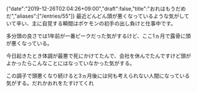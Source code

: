 {"date":"2019-12-26T02:04:26+09:00","draft":false,"title":"おれはもうだめだ","aliases":["/entries/55"]}
最近どんどん頭が悪くなっているような気がしていて辛い、主に自覚する瞬間はポケモンの初手の出し負けと仕事中です。

多分頭の良さでは1年前が一番ピークだった気がするけど、ここ1ヵ月で露骨に頭が悪くなっている。

今日起きたとき体調が最悪で死にかけてたんで、会社を休んでたんですけど頭がよかったらこんなことにはなっていなかった気がする。

この調子で頭悪くなり続けると3ヵ月後には何も考えられない人間になっている気がする。だれかおれをたすけてくれ

